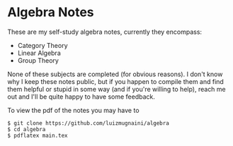 # Algebra Notes

These are my self-study algebra notes, currently they encompass:

* Category Theory
* Linear Algebra
* Group Theory

None of these subjects are completed (for obvious reasons). I don't know why I
keep these notes public, but if you happen to compile them and find them helpful
or stupid in some way (and if you're willing to help), reach me out and I'll be
quite happy to have some feedback.

To view the pdf of the notes you may have to
```
$ git clone https://github.com/luizmugnaini/algebra
$ cd algebra
$ pdflatex main.tex
```

